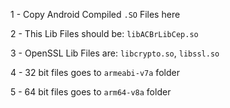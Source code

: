 1 - Copy Android Compiled `.SO` Files here

2 - This Lib Files should be: `libACBrLibCep.so`

3 - OpenSSL Lib Files are: `libcrypto.so`, `libssl.so`

4 - 32 bit files goes to `armeabi-v7a` folder

5 - 64 bit files goes to `arm64-v8a` folder
